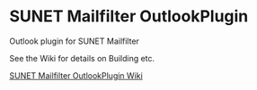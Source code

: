 # SUNET Mailfilter OutlookPlugin
Outlook plugin for SUNET Mailfilter

See the Wiki for details on Building etc.

[SUNET Mailfilter OutlookPlugin Wiki](https://github.com/SUNET/Mailfilter-Outlookplugin/wiki/Home)
